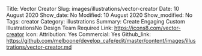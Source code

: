 Title: Vector Creator
Slug: images/illustrations/vector-creator
Date: 10 August 2020
Show_date: No
Modified: 10 August 2020
Show_modified: No
Tags: creator
Category: illustrations
Summary: Create Engaging Custom IllustrationsNo Design Team Required
Link: https://icons8.com/vector-creator
Icon:
Attribution: Yes
Commercial: Yes
Github_link: https://github.com/melboone/develop_cafe/edit/master/content/images/illustrations/vector-creator.md